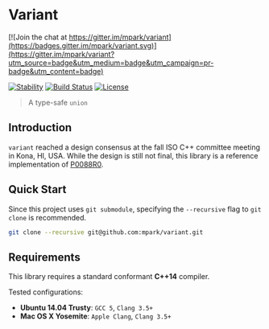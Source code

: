 # Variant

[![Join the chat at https://gitter.im/mpark/variant](https://badges.gitter.im/mpark/variant.svg)](https://gitter.im/mpark/variant?utm_source=badge&utm_medium=badge&utm_campaign=pr-badge&utm_content=badge)

[![Stability](http://badges.github.io/stability-badges/dist/experimental.svg)](http://github.com/badges/stability-badges)
[![Build Status](https://travis-ci.org/mpark/variant.svg?branch=master)](https://travis-ci.org/mpark/variant)
[![License](http://img.shields.io/badge/license-boost-blue.svg)](https://raw.githubusercontent.com/mpark/variant/master/LICENSE_1_0.txt)

> A type-safe `union`

## Introduction

`variant` reached a design consensus at the fall ISO C++ committee meeting in
Kona, HI, USA. While the design is still not final, this library is a reference
implementation of [P0088R0].

## Quick Start

Since this project uses `git submodule`, specifying the `--recursive` flag to
`git clone` is recommended.

```bash
git clone --recursive git@github.com:mpark/variant.git
```

## Requirements

This library requires a standard conformant __C++14__ compiler.

Tested configurations:
  * __Ubuntu 14.04 Trusty__: `GCC 5`, `Clang 3.5+`
  * __Mac OS X Yosemite__: `Apple Clang`, `Clang 3.5+`

[P0088R0]: http://www.open-std.org/jtc1/sc22/wg21/docs/papers/2015/p0088r0.pdf

